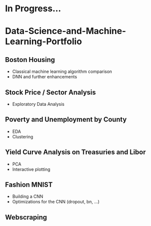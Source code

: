 # In Progress...
# Data-Science-and-Machine-Learning-Portfolio

## Boston Housing
* Classical machine learning algorithm comparison
* DNN and further enhancements

## Stock Price / Sector Analysis
* Exploratory Data Analysis

## Poverty and Unemployment by County
* EDA
* Clustering

## Yield Curve Analysis on Treasuries and Libor
* PCA
* Interactive plotting

## Fashion MNIST
* Building a CNN
* Optimizations for the CNN (dropout, bn, ...)

## Webscraping
